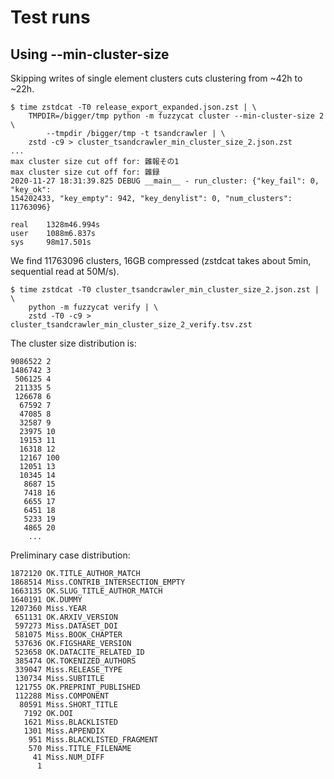 # Test runs

## Using --min-cluster-size

Skipping writes of single element clusters cuts clustering from ~42h to ~22h.

```
$ time zstdcat -T0 release_export_expanded.json.zst | \
    TMPDIR=/bigger/tmp python -m fuzzycat cluster --min-cluster-size 2 \
        --tmpdir /bigger/tmp -t tsandcrawler | \
    zstd -c9 > cluster_tsandcrawler_min_cluster_size_2.json.zst
...
max cluster size cut off for: 雜報その1
max cluster size cut off for: 雜録
2020-11-27 18:31:39.825 DEBUG __main__ - run_cluster: {"key_fail": 0, "key_ok":
154202433, "key_empty": 942, "key_denylist": 0, "num_clusters": 11763096}

real    1328m46.994s
user    1088m6.837s
sys     98m17.501s
```

We find 11763096 clusters, 16GB compressed (zstdcat takes about 5min,
sequential read at 50M/s).

```
$ time zstdcat -T0 cluster_tsandcrawler_min_cluster_size_2.json.zst | \
    python -m fuzzycat verify | \
    zstd -T0 -c9 > cluster_tsandcrawler_min_cluster_size_2_verify.tsv.zst
```

The cluster size distribution is:

```
9086522 2
1486742 3
 506125 4
 211335 5
 126678 6
  67592 7
  47085 8
  32587 9
  23975 10
  19153 11
  16318 12
  12167 100
  12051 13
  10345 14
   8687 15
   7418 16
   6655 17
   6451 18
   5233 19
   4865 20
    ...
```

Preliminary case distribution:

```
1872120 OK.TITLE_AUTHOR_MATCH
1868514 Miss.CONTRIB_INTERSECTION_EMPTY
1663135 OK.SLUG_TITLE_AUTHOR_MATCH
1640191 OK.DUMMY
1207360 Miss.YEAR
 651131 OK.ARXIV_VERSION
 597273 Miss.DATASET_DOI
 581075 Miss.BOOK_CHAPTER
 537636 OK.FIGSHARE_VERSION
 523658 OK.DATACITE_RELATED_ID
 385474 OK.TOKENIZED_AUTHORS
 339047 Miss.RELEASE_TYPE
 130734 Miss.SUBTITLE
 121755 OK.PREPRINT_PUBLISHED
 112288 Miss.COMPONENT
  80591 Miss.SHORT_TITLE
   7192 OK.DOI
   1621 Miss.BLACKLISTED
   1301 Miss.APPENDIX
    951 Miss.BLACKLISTED_FRAGMENT
    570 Miss.TITLE_FILENAME
     41 Miss.NUM_DIFF
      1
```
